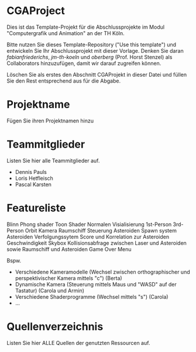 # CGAProject
Dies ist das Template-Projekt für die Abschlussprojekte im Modul "Computergrafik und Animation" an der TH Köln.

Bitte nutzen Sie dieses Template-Repository ("Use this template") und entwickeln Sie Ihr Abschlussprojekt mit dieser Vorlage. Denken Sie daran *fabianfriederichs*, *jm-th-koeln* und *oberberg* (Prof. Horst Stenzel) als Collaborators hinzuzufügen, damit wir darauf zugreifen können.

Löschen Sie als erstes den Abschnitt CGAProjekt in dieser Datei und füllen Sie den Rest entsprechend aus für die Abgabe.

# Projektname
Fügen Sie ihren Projektnamen hinzu

# Teammitglieder
Listen Sie hier alle Teammitglieder auf.
- Dennis Pauls
- Loris Hetfleisch
- Pascal Karsten

# Featureliste
Blinn Phong shader
Toon Shader
Normalen Visialisierung
1st-Person 3rd-Person Orbit Kamera
Raumschiff Steuerung
Asteroiden Spawn system
Asteroiden Verfolgungssytem
Score und Korrelation zur Asteroiden Geschwindigkeit
Skybox
Kollisionsabfrage zwischen Laser und Asteroiden sowie Raumschiff und Asteroiden
Game Over Menu

Bspw.

- Verschiedene Kameramodelle (Wechsel zwischen orthographischer und perspektivischer Kamera mittels "c") (Berta)
- Dynamische Kamera (Steuerung mittels Maus und "WASD" auf der Tastatur) (Carola und Armin)
- Verschiedene Shaderprogramme (Wechsel mittels "s") (Carola)
- ...

# Quellenverzeichnis
Listen Sie hier ALLE Quellen der genutzten Ressourcen auf.
